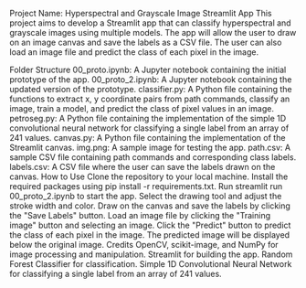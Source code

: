 Project Name: Hyperspectral and Grayscale Image Streamlit App
This project aims to develop a Streamlit app that can classify hyperspectral and grayscale images using multiple models. The app will allow the user to draw on an image canvas and save the labels as a CSV file. The user can also load an image file and predict the class of each pixel in the image.

Folder Structure
00_proto.ipynb: A Jupyter notebook containing the initial prototype of the app.
00_proto_2.ipynb: A Jupyter notebook containing the updated version of the prototype.
classifier.py: A Python file containing the functions to extract x, y coordinate pairs from path commands, classify an image, train a model, and predict the class of pixel values in an image.
petroseg.py: A Python file containing the implementation of the simple 1D convolutional neural network for classifying a single label from an array of 241 values.
canvas.py: A Python file containing the implementation of the Streamlit canvas.
img.png: A sample image for testing the app.
path.csv: A sample CSV file containing path commands and corresponding class labels.
labels.csv: A CSV file where the user can save the labels drawn on the canvas.
How to Use
Clone the repository to your local machine.
Install the required packages using pip install -r requirements.txt.
Run streamlit run 00_proto_2.ipynb to start the app.
Select the drawing tool and adjust the stroke width and color.
Draw on the canvas and save the labels by clicking the "Save Labels" button.
Load an image file by clicking the "Training image" button and selecting an image.
Click the "Predict" button to predict the class of each pixel in the image.
The predicted image will be displayed below the original image.
Credits
OpenCV, scikit-image, and NumPy for image processing and manipulation.
Streamlit for building the app.
Random Forest Classifier for classification.
Simple 1D Convolutional Neural Network for classifying a single label from an array of 241 values.